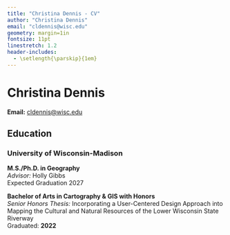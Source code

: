 ```yaml
---
title: "Christina Dennis - CV"
author: "Christina Dennis"
email: "cldennis@wisc.edu"
geometry: margin=1in
fontsize: 11pt
linestretch: 1.2
header-includes:
  - \setlength{\parskip}{1em}
---
```


# Christina Dennis

**Email:** cldennis@wisc.edu

## Education

### University of Wisconsin-Madison

**M.S./Ph.D. in Geography**  
*Advisor:* Holly Gibbs  
Expected Graduation 2027

**Bachelor of Arts in Cartography & GIS with Honors**  
*Senior Honors Thesis:* Incorporating a User-Centered Design Approach into Mapping the Cultural and Natural Resources of the Lower Wisconsin State Riverway  
Graduated: **2022**

